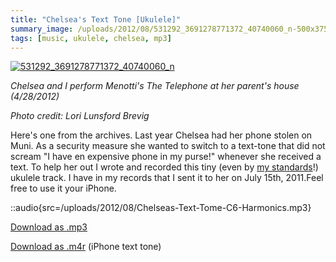 ```yaml
---
title: "Chelsea's Text Tone [Ukulele]"
summary_image: /uploads/2012/08/531292_3691278771372_40740060_n-500x375.jpg
tags: [music, ukulele, chelsea, mp3]
---
```


[![](/uploads/2012/08/531292_3691278771372_40740060_n-500x375.jpg "531292_3691278771372_40740060_n")](/uploads/2012/08/531292_3691278771372_40740060_n.jpg)

_Chelsea and I perform Menotti's The Telephone at her parent's house (4/28/2012)_

_Photo credit: Lori Lunsford Brevig_

Here's one from the archives. Last year Chelsea had her phone stolen on Muni. As a security measure she wanted to switch to a text-tone that did not scream "I have en expensive phone in my purse!" whenever she received a text. To help her out I wrote and recorded this tiny (even by [my standards](/blog/original-song-our-love-will-last-as-long/)!) ukulele track. I have in my records that I sent it to her on July 15th, 2011.Feel free to use it your iPhone.

::audio{src=/uploads/2012/08/Chelseas-Text-Tome-C6-Harmonics.mp3}

[Download as .mp3](/uploads/2012/08/Chelseas-Text-Tome-C6-Harmonics.mp3)

[Download as .m4r](/uploads/2012/08/Chelseas-Text-Tome-C6-Harmonics.m4r) (iPhone text tone)
